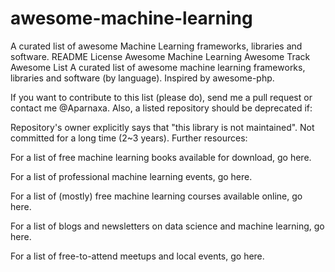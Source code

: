 # awesome-machine-learning
A curated list of awesome Machine Learning frameworks, libraries and software.
README
License
Awesome Machine Learning Awesome Track Awesome List
A curated list of awesome machine learning frameworks, libraries and software (by language). Inspired by awesome-php.

If you want to contribute to this list (please do), send me a pull request or contact me @Aparnaxa. Also, a listed repository should be deprecated if:

Repository's owner explicitly says that "this library is not maintained".
Not committed for a long time (2~3 years).
Further resources:

For a list of free machine learning books available for download, go here.

For a list of professional machine learning events, go here.

For a list of (mostly) free machine learning courses available online, go here.

For a list of blogs and newsletters on data science and machine learning, go here.

For a list of free-to-attend meetups and local events, go here.
